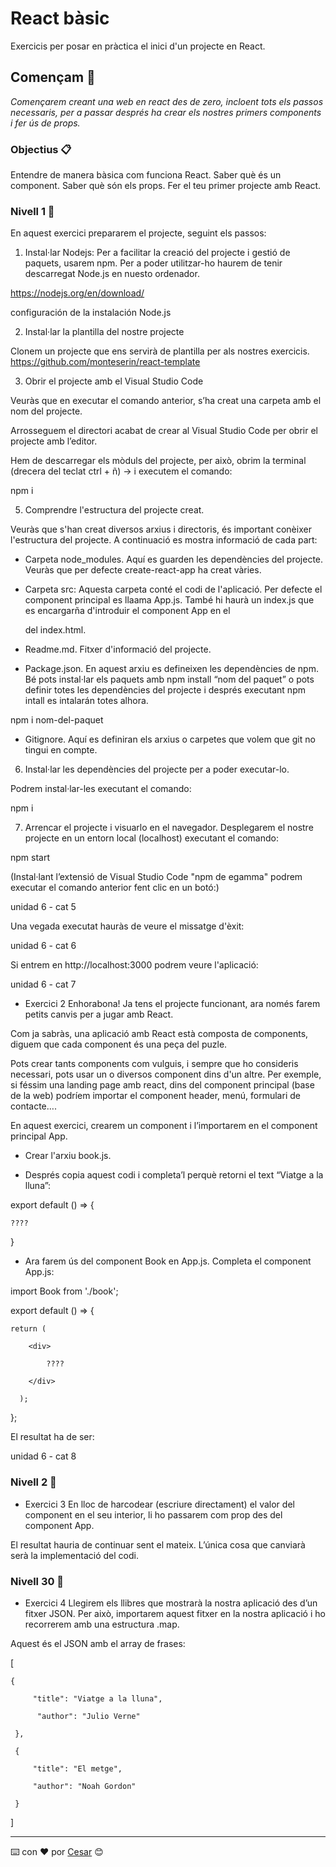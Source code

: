 # React bàsic

Exercicis per posar en pràctica el inici d'un projecte en React. 

## Començam 🚀

_Començarem creant una web en react des de zero, incloent tots els passos necessaris, per a passar després ha crear els nostres primers components i fer ús de props._


### Objectius 📋

Entendre de manera bàsica com funciona React.
Saber què és un component.
Saber què són els props.
Fer el teu primer projecte amb React.


### Nivell 1 🔧

En aquest exercici prepararem el projecte, seguint els passos:

1. Instal·lar Nodejs: Per a facilitar la creació del projecte i gestió de paquets, usarem npm. Per a poder utilitzar-ho haurem de tenir descarregat Node.js en nuesto ordenador. 

https://nodejs.org/en/download/



configuración de la instalación Node.js



2. Instal·lar la plantilla del nostre projecte

Clonem un projecte que ens servirà de plantilla per als nostres exercicis.
https://github.com/monteserin/react-template



3.  Obrir el projecte amb el Visual Studio Code

Veuràs que en executar el comando anterior, s’ha creat una carpeta amb el nom del projecte.

Arrosseguem el directori acabat de crear al Visual Studio Code per obrir el projecte amb l’editor.

Hem de descarregar els mòduls del projecte, per això, obrim la terminal (drecera del teclat ctrl + ñ) → i executem el comando:



npm i



5. Comprendre l'estructura del projecte creat.

Veuràs que s'han creat diversos arxius i directoris, és important conèixer l'estructura del projecte. A continuació es mostra informació de cada part:

- Carpeta node_modules. Aquí es guarden les dependències del projecte. Veuràs que per defecte create-react-app ha creat vàries.

- Carpeta src: Aquesta carpeta conté el codi de l'aplicació. Per defecte el component principal es llaama App.js. També hi haurà un index.js que es encargarña d'introduir el component App en el <div> del index.html.

- Readme.md. Fitxer d'informació del projecte.

- Package.json. En aquest arxiu es defineixen les dependències de npm. Bé pots instal·lar els paquets amb npm install “nom del paquet” o pots definir totes les dependències del projecte i després executant npm intall es intalarán totes alhora.



npm i nom-del-paquet



- Gitignore. Aquí es definiran els arxius o carpetes que volem que git no tingui en compte.



6. Instal·lar les dependències del projecte per a poder executar-lo.

Podrem instal·lar-les executant el comando:

npm i



7. Arrencar el projecte i visuarlo en el navegador. Desplegarem el nostre projecte en un entorn local (localhost) executant el comando:

npm start

(Instal·lant l’extensió de Visual Studio Code "npm de egamma" podrem executar el comando anterior fent clic en un botó:)

unidad 6 - cat 5



Una vegada executat hauràs de veure el missatge d'èxit:

unidad 6 - cat 6


Si entrem en http://localhost:3000 podrem veure l'aplicació:

unidad 6 - cat 7

- Exercici 2
Enhorabona! Ja tens el projecte funcionant, ara només farem petits canvis per a jugar amb React. 

Com ja sabràs, una aplicació amb React està composta de components, diguem que cada component és una peça del puzle. 

Pots crear tants components com vulguis, i sempre que ho consideris necessari, pots usar un o diversos component dins d'un altre. Per exemple, si féssim una landing page amb react, dins del component principal (base de la web) podríem importar el component header, menú, formulari de contacte….

En aquest exercici, crearem un component i l’importarem en el component principal App.

- Crear l'arxiu book.js.

-  Després copia aquest codi i completa’l perquè retorni el text “Viatge a la lluna”:



export default () => {

    ????

}



- Ara farem ús del component Book en App.js. Completa el component App.js:



import Book from './book'; 

export default () => { 

    return ( 

        <div> 

            ????

        </div> 

      );

};



El resultat ha de ser:

unidad 6 - cat 8



### Nivell 2 🔧

- Exercici 3
En lloc de harcodear (escriure directament) el valor del component en el seu interior, li ho passarem com prop des del component App.

El resultat hauria de continuar sent el mateix. L’única cosa que canviarà serà la implementació del codi.




### Nivell 30 🔧

- Exercici 4
Llegirem els llibres que mostrarà la nostra aplicació des d’un fitxer JSON. Per això, importarem aquest fitxer en la nostra aplicació i ho recorrerem amb una estructura .map.

Aquest és el JSON amb el array de frases:



[

    { 

         "title": "Viatge a la lluna", 

          "author": "Julio Verne" 

     }, 

     { 

         "title": "El metge", 

         "author": "Noah Gordon" 

     }

 ]




---
⌨️ con ❤️ por [Cesar](https://github.com/cesar-itacademy) 😊